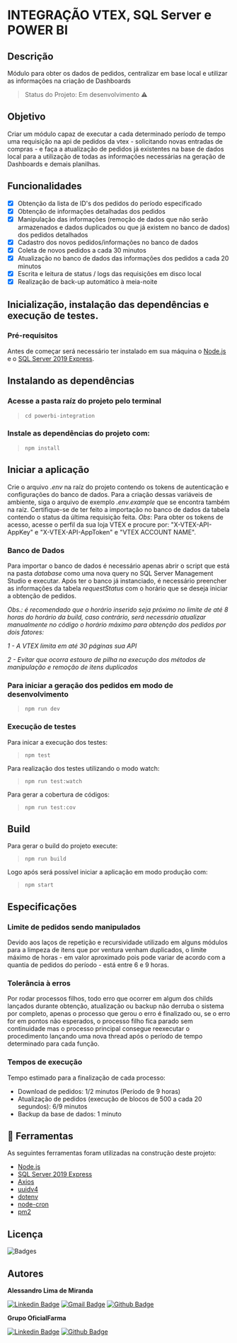 # INTEGRAÇÃO VTEX, SQL Server e POWER BI
## Descrição
Módulo para obter os dados de pedidos, centralizar em base local e utilizar as informações na criação de Dashboards
> Status do Projeto: Em desenvolvimento :warning:

## Objetivo
Criar um módulo capaz de executar a cada determinado período de tempo
uma requisição na api de pedidos da vtex - solicitando novas entradas de compras - e faça a atualização de pedidos já
existentes na base de dados local para a utilização de todas as informações necessárias na geração de Dashboards e demais planilhas.
<br />

## Funcionalidades
 - [x] Obtenção da lista de ID's dos pedidos do período especificado
 - [x] Obtenção de informações detalhadas dos pedidos
 - [x] Manipulação das informações (remoção de dados que não serão armazenados e dados duplicados ou que já existem no banco de dados) dos pedidos detalhados
 - [x] Cadastro dos novos pedidos/informações no banco de dados
 - [x] Coleta de novos pedidos a cada 30 minutos
 - [x] Atualização no banco de dados das informações dos pedidos a cada 20 minutos
 - [x] Escrita e leitura de status / logs das requisições em disco local
 - [x] Realização de back-up automático à meia-noite

## Inicialização, instalação das dependências e execução de testes.
### Pré-requisitos
Antes de começar será necessário ter instalado em sua máquina o [Node.js](https://nodejs.org/en/) e o [SQL Server 2019 Express](https://www.microsoft.com/pt-br/sql-server/sql-server-downloads).

## Instalando as dependências
### Acesse a pasta raíz do projeto pelo terminal
> ```cd powerbi-integration```

### Instale as dependências do projeto com:
> ```npm install```

## Iniciar a aplicação

Crie o arquivo *.env* na raíz do projeto contendo os tokens de autenticação e configurações do banco de dados. Para a criação dessas variáveis de ambiente, siga o arquivo de exemplo *.env.example* que se encontra também na raíz.
Certifique-se de ter feito a importação no banco de dados da tabela contendo o status da última requisição feita.
*Obs*: Para obter os tokens de acesso, acesse o perfil da sua loja VTEX e procure por: "X-VTEX-API-AppKey" e "X-VTEX-API-AppToken" e "VTEX ACCOUNT NAME".

### Banco de Dados

Para importar o banco de dados é necessário apenas abrir o script que está na pasta *database* como uma nova query no SQL Server Management Studio e executar.
Após ter o banco já instanciado, é necessário preencher as informações da tabela _requestStatus_ com o horário que se deseja iniciar a obtenção de pedidos.

_Obs.: é recomendado que o horário inserido seja próximo no limite de até 8 horas do horário da build, caso contrário, será necessário atualizar manualmente no código o horário máximo para obtenção dos pedidos por dois fatores:_

_1 - A VTEX limita em até 30 páginas sua API_

_2 - Evitar que ocorra estouro de pilha na execução dos métodos de manipulação e remoção de itens duplicados_

### Para iniciar a geração dos pedidos em modo de desenvolvimento
> ```npm run dev```

### Execução de testes
Para inicar a execução dos testes:
> ```npm test```

Para realização dos testes utilizando o modo watch:
> ```npm run test:watch```

Para gerar a cobertura de códigos:
> ```npm run test:cov```

## Build
Para gerar o build do projeto execute:
> ```npm run build```

Logo após será possível iniciar a aplicação em modo produção com:
> ```npm start```

## Especificações

### Limite de pedidos sendo manipulados

Devido aos laços de repetição e recursividade utilizado em alguns módulos para a limpeza de itens que por ventura venham duplicados, o limite máximo de horas - em valor aproximado pois pode variar de acordo com a quantia de pedidos do período - está entre 6 e 9 horas.

### Tolerância à erros

Por rodar processos filhos, todo erro que ocorrer em algum dos childs lançados durante obtenção, atualização ou backup não derruba o sistema por completo, apenas o processo que gerou o erro é finalizado ou, se o erro for em pontos não esperados, o processo filho fica parado sem continuidade mas o processo principal consegue reexecutar o procedimento lançando uma nova thread após o período de tempo determinado para cada função.

### Tempos de execução

Tempo estimado para a finalização de cada processo:

- Download de pedidos: 1/2 minutos (Período de 9 horas)
- Atualização de pedidos (execução de blocos de 500 a cada 20 segundos): 6/9 minutos
- Backup da base de dados: 1 minuto

## :wrench: Ferramentas
As seguintes ferramentas foram utilizadas na construção deste projeto:

- [Node.js](https://nodejs.org/en/)
- [SQL Server 2019 Express](https://www.microsoft.com/pt-br/sql-server/sql-server-downloads)
- [Axios](https://www.npmjs.com/package/axios)
- [uuidv4](https://www.npmjs.com/package/uuidv4)
- [dotenv](https://www.npmjs.com/package/dotenv)
- [node-cron](https://www.npmjs.com/package/node-cron)
- [pm2](https://pm2.keymetrics.io/)

## Licença
<img src="https://img.shields.io/hexpm/l/apa" alt="Badges"/>

## Autores
<b>Alessandro Lima de Miranda</b>

[![Linkedin Badge](https://img.shields.io/badge/-Alessandro-blue?style=flat-square&logo=Linkedin&logoColor=white&link=https://www.linkedin.com/in/alessandro-miranda-b23b74169)](https://www.linkedin.com/in/alessandro-miranda-b23b74169) 
[![Gmail Badge](https://img.shields.io/badge/-ad.lmiranda2018@gmail.com-c14438?style=flat-square&logo=Gmail&logoColor=white&link=mailto:tgmarinho@gmail.com)](mailto:ad.lmiranda2018@gmail.com)
[![Github Badge](https://img.shields.io/github/followers/Alessandro-Miranda?label=Follow&style=social)](https://github.com/Alessandro-Miranda)

<b>Grupo OficialFarma</b>

[![Linkedin Badge](https://img.shields.io/badge/-Oficialfarma-blue?style=flat-square&logo=Linkedin&logoColor=white&link=https://www.linkedin.com/company/oficialfarma/mycompany/)](https://www.linkedin.com/company/oficialfarma/mycompany/)
[![Github Badge](https://img.shields.io/github/followers/Oficialfarma?label=Follow&style=social)](https://github.com/Oficialfarma)
